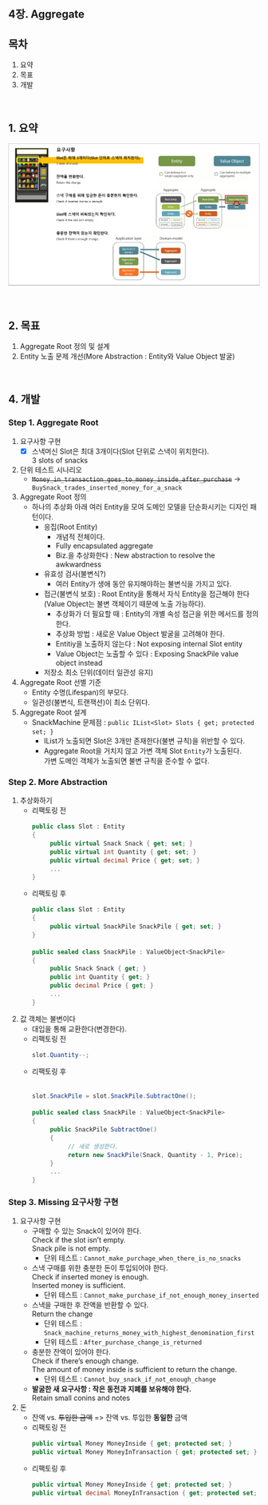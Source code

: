## 4장. Aggregate

## 목차
1. 요약
1. 목표
1. 개발

<br/>

## 1. 요약
![](./Ch04_Summary1.png)

<br/>

## 2. 목표
1. Aggregate Root 정의 및 설계
1. Entity 노출 문제 개선(More Abstraction : Entity와 Value Object 발굴)

<br/>

## 4. 개발

### Step 1. Aggregate Root
1. 요구사항 구현
   - [x] 스낵머신 Slot은 최대 3개이다(Slot 단위로 스낵이 위치한다).  
         3 slots of snacks
1. 단위 테스트 시나리오
   - ~~`Money_in_transaction_goes_to_money_inside_after_purchase`~~ -> `BuySnack_trades_inserted_money_for_a_snack`
1. Aggregate Root 정의
   - 하나의 추상화 아래 여러 Entity을 모여 도메인 모델을 단순화시키는 디자인 패턴이다.
     - 응집(Root Entity) 
       - 개념적 전체이다.
       - Fully encapsulated aggregate
       - Biz.을 추상화한다 : New abstraction to resolve the awkwardness
     - 유효성 검사(불변식?) 
       - 여러 Entity가 생애 동안 유지해야하는 불변식을 가지고 있다.
     - 접근(불변식 보호) : Root Entity을 통해서 자식 Entity을 접근해야 한다(Value Object는 불변 객체이기 때문에 노출 가능하다).
       - 추상화가 더 필요할 때 : Entity의 개별 속성 접근을 위한 메서드를 정의한다.
       - 추상화 방법 : 새로운 Value Object 발굴을 고려해야 한다.
       - Entitiy을 노출하지 않는다 : Not exposing internal Slot entity
       - Value Object는 노출할 수 있다 : Exposing SnackPile value object instead
     - 저장소 최소 단위(데이터 일관성 유지) 
1. Aggregate Root 선별 기준
   - Entity 수명(Lifespan)의 부모다.
   - 일관성(불변식, 트랜잭션)이 최소 단위다.
1. Aggregate Root 설계
   - SnackMachine 문제점 : `public IList<Slot> Slots { get; protected set; }`  
     - IList가 노출되면 Slot은 3개만 존재한다(불변 규칙)을 위반할 수 있다.  
     - Aggregate Root을 거치지 않고 가변 객체 Slot `Entity`가 노출된다.  
       가변 도메인 객체가 노출되면 불변 규칙을 준수할 수 없다.

### Step 2. More Abstraction
1. 추상화하기
   - 리팩토링 전
     ```cs
     public class Slot : Entity
     {
          public virtual Snack Snack { get; set; }
          public virtual int Quantity { get; set; }
          public virtual decimal Price { get; set; }
          ...
     }
     ```
   - 리팩토링 후
     ```cs
     public class Slot : Entity
     {
          public virtual SnackPile SnackPile { get; set; }
     }

     public sealed class SnackPile : ValueObject<SnackPile>
     {
          public Snack Snack { get; }
          public int Quantity { get; }
          public decimal Price { get; }
          ...
     }
     ```
1. 값 객체는 불변이다
   - 대입을 통해 교환한다(변경한다).
   - 리팩토링 전
     ```cs
     slot.Quantity--;
     ```
   - 리팩토링 후
     ```cs
     
     slot.SnackPile = slot.SnackPile.SubtractOne();

     public sealed class SnackPile : ValueObject<SnackPile>
     {
          public SnackPile SubtractOne()
          {
               // 새로 생성한다.
               return new SnackPile(Snack, Quantity - 1, Price);
          }
          ...
     }
     ```

### Step 3. Missing 요구사항 구현
1. 요구사항 구현
   - 구매할 수 있는 Snack이 있어야 한다.  
     Check if the slot isn’t empty.  
     Snack pile is not empty.  
     - 단위 테스트 : `Cannot_make_purchage_when_there_is_no_snacks`
   - 스낵 구매를 위한 충분한 돈이 투입되어야 한다.  
     Check if inserted money is enough.  
     Inserted money is sufficient.  
     - 단위 테스트 : `Cannot_make_purchase_if_not_enough_money_inserted`
   - 스낵을 구매한 후 잔액을 반환할 수 있다.  
     Return the change  
     - 단위 테스트 : `Snack_machine_returns_money_with_highest_denomination_first`
     - 단위 테스트 : `After_purchase_change_is_returned`
   - 충분한 잔액이 있어야 한다.  
     Check if there’s enough change.  
     The amount of money inside is sufficient to return the change.  
     - 단위 테스트 : `Cannot_buy_snack_if_not_enough_change`
   - **발굴한 새 요구사항 : 작은 동전과 지폐를 보유해야 한다.**    
     Retain small conins and notes
1. 돈
   - 잔액 vs. ~~투입한 금액~~ => 잔액 vs. 투입한 **동일한** 금액
   - 리팩토링 전
     ```cs
     public virtual Money MoneyInside { get; protected set; }
     public virtual Money MoneyInTransaction { get; protected set; }
     ```
   - 리팩토링 후
     ```cs
     public virtual Money MoneyInside { get; protected set; }
     public virtual decimal MoneyInTransaction { get; protected set; }
     ```